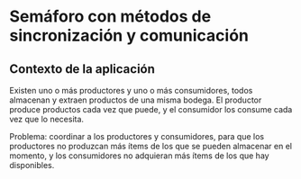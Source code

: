 # Semáforo con métodos de sincronización y comunicación

## Contexto de la aplicación

Existen uno o más productores y uno o más consumidores, todos almacenan y extraen productos de una misma bodega. El productor produce productos cada vez que puede, y el consumidor los consume cada vez que lo necesita.

Problema:
coordinar a los productores y consumidores, para que los productores no produzcan más ítems de los que se pueden almacenar en el momento, y los consumidores no adquieran más ítems de los que hay disponibles.

